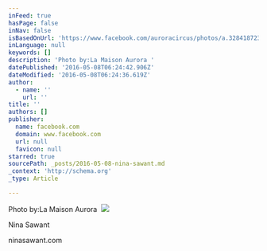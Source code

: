 ```yaml
---
inFeed: true
hasPage: false
inNav: false
isBasedOnUrl: 'https://www.facebook.com/auroracircus/photos/a.328418723968883.1073741826.326446237499465/835245796619504/?type=3&theater'
inLanguage: null
keywords: []
description: 'Photo by:La Maison Aurora ‬'
datePublished: '2016-05-08T06:24:42.906Z'
dateModified: '2016-05-08T06:24:36.619Z'
author:
  - name: ''
    url: ''
title: ''
authors: []
publisher:
  name: facebook.com
  domain: www.facebook.com
  url: null
  favicon: null
starred: true
sourcePath: _posts/2016-05-08-nina-sawant.md
_context: 'http://schema.org'
_type: Article

---
```

Photo by:La Maison Aurora ‬
![](https://s3-us-west-2.amazonaws.com/the-grid-img/p/daa9ea6b4ab6984d0751e3dc29d7730d4e1c342b.jpg)

Nina Sawant

ninasawant.com
